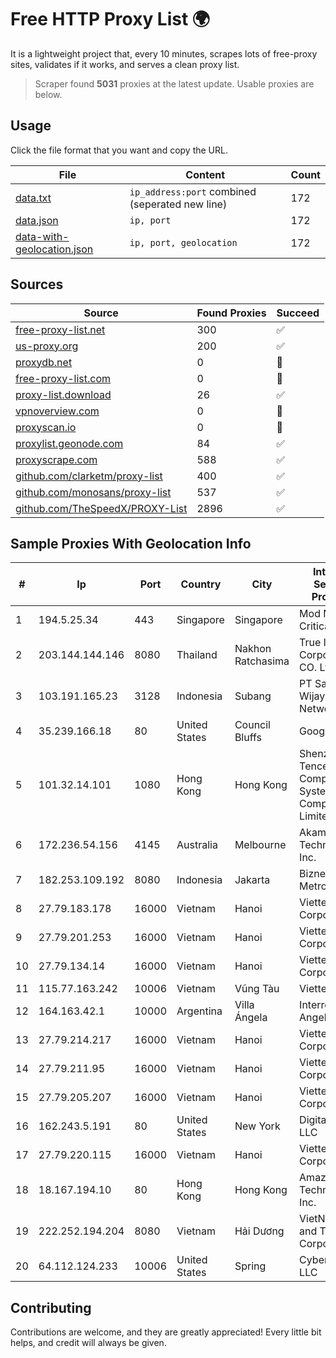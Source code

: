 
# Free HTTP Proxy List 🌍

It is a lightweight project that, every 10 minutes, scrapes lots of free-proxy sites, validates if it works, and serves a clean proxy list.


> Scraper found **5031** proxies at the latest update. Usable proxies are below.

## Usage

Click the file format that you want and copy the URL.


|File|Content|Count|
|----|-------|-----|
|[data.txt](https://raw.githubusercontent.com/themiralay/Proxy-List-World/master/data.txt)|`ip_address:port` combined (seperated new line)|172|
|[data.json](https://raw.githubusercontent.com/themiralay/Proxy-List-World/master/data.json)|`ip, port`|172|
|[data-with-geolocation.json](https://raw.githubusercontent.com/themiralay/Proxy-List-World/master/data-with-geolocation.json)|`ip, port, geolocation`|172|

## Sources

|Source|Found Proxies|Succeed|
|------|-------------|-------|
|[free-proxy-list.net](https://free-proxy-list.net)|300|✅|
|[us-proxy.org](https://www.us-proxy.org)|200|✅|
|[proxydb.net](http://proxydb.net)|0|🚫|
|[free-proxy-list.com](https://free-proxy-list.com/?page=&port=&type%5B%5D=http&type%5B%5D=https&up_time=0&search=Search)|0|🚫|
|[proxy-list.download](https://www.proxy-list.download/HTTP)|26|✅|
|[vpnoverview.com](https://vpnoverview.com/privacy/anonymous-browsing/free-proxy-servers)|0|🚫|
|[proxyscan.io](https://www.proxyscan.io)|0|🚫|
|[proxylist.geonode.com](https://proxylist.geonode.com/api/proxy-list?limit=300&page=1&sort_by=lastChecked&sort_type=desc&protocols=http,https)|84|✅|
|[proxyscrape.com](https://api.proxyscrape.com/v2/?request=displayproxies&protocol=http&timeout=10000&country=all&ssl=all&anonymity=all)|588|✅|
|[github.com/clarketm/proxy-list](https://raw.githubusercontent.com/clarketm/proxy-list/master/proxy-list-raw.txt)|400|✅|
|[github.com/monosans/proxy-list](https://raw.githubusercontent.com/monosans/proxy-list/main/proxies/http.txt)|537|✅|
|[github.com/TheSpeedX/PROXY-List](https://raw.githubusercontent.com/TheSpeedX/PROXY-List/master/http.txt)|2896|✅|


## Sample Proxies With Geolocation Info

|#|Ip|Port|Country|City|Internet Service Provider|
|-|--|----|-------|----|-------------------------|
|1|194.5.25.34|443|Singapore|Singapore|Mod Mission Critical LLC|
|2|203.144.144.146|8080|Thailand|Nakhon Ratchasima|True Internet Corporation CO. Ltd.|
|3|103.191.165.23|3128|Indonesia|Subang|PT Sakti Wijaya Network|
|4|35.239.166.18|80|United States|Council Bluffs|Google LLC|
|5|101.32.14.101|1080|Hong Kong|Hong Kong|Shenzhen Tencent Computer Systems Company Limited|
|6|172.236.54.156|4145|Australia|Melbourne|Akamai Technologies, Inc.|
|7|182.253.109.192|8080|Indonesia|Jakarta|Biznet Metronet|
|8|27.79.183.178|16000|Vietnam|Hanoi|Viettel Corporation|
|9|27.79.201.253|16000|Vietnam|Hanoi|Viettel Corporation|
|10|27.79.134.14|16000|Vietnam|Hanoi|Viettel Corporation|
|11|115.77.163.242|10006|Vietnam|Vũng Tàu|Viettel Group|
|12|164.163.42.1|10000|Argentina|Villa Ángela|Interret Villa Angela SRL|
|13|27.79.214.217|16000|Vietnam|Hanoi|Viettel Corporation|
|14|27.79.211.95|16000|Vietnam|Hanoi|Viettel Corporation|
|15|27.79.205.207|16000|Vietnam|Hanoi|Viettel Corporation|
|16|162.243.5.191|80|United States|New York|DigitalOcean, LLC|
|17|27.79.220.115|16000|Vietnam|Hanoi|Viettel Corporation|
|18|18.167.194.10|80|Hong Kong|Hong Kong|Amazon Technologies Inc.|
|19|222.252.194.204|8080|Vietnam|Hải Dương|VietNam Post and Telecom Corporation|
|20|64.112.124.233|10006|United States|Spring|Cyber Planet LLC|



## Contributing

Contributions are welcome, and they are greatly appreciated! Every
little bit helps, and credit will always be given.

